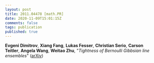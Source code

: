 ```yaml
---
layout: post
title: 2011.04478 [math.PR]
date: 2020-11-09T15:01:15Z
comments: false
tags: publication
published: true
---
```


<b>Evgeni Dimitrov</b>, <b>Xiang Fang</b>, <b>Lukas Fesser</b>, <b>Christian Serio</b>, <b>Carson Teitler</b>, <b>Angela Wang</b>, <b>Weitao Zhu</b>, "<i>Tightness of Bernoulli Gibbsian line ensembles</i>" ([arXiv](http://arxiv.org/abs/2011.04478v1))
